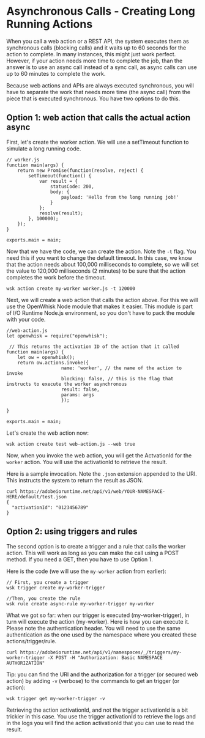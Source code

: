 # Asynchronous Calls - Creating Long Running Actions

When you call a web action or a REST API, the system executes them as synchronous calls (blocking calls) and it waits up to 60 seconds for the action to complete. In many instances, this might just work perfect. However, if your action needs more time to complete the job, than the answer is to use an async call instead of a sync call, as async calls can use up to 60 minutes to complete the work. 

Because web actions and APIs are always executed synchronous, you will have to separate the work that needs more time (the async call) from the piece that is executed synchronous. You have two options to do this.

## Option 1: web action that calls the actual action async

First, let's create the worker action. We will use a setTimeout function to simulate a long running code. 
```
// worker.js
function main(args) {
    return new Promise(function(resolve, reject) {
        setTimeout(function() {
            var result = {
                statusCode: 200,
                body: { 
                    payload: 'Hello from the long running job!'
                }
            };
            resolve(result);
        }, 100000);
    });   
}

exports.main = main;
```

Now that we have the code, we can create the action. Note the `-t` flag. You need this if you want to change the default timeout. In this case, we know that the action needs about 100,000 milliseconds to complete, so we will set the value to 120,000 milliseconds (2 minutes) to be sure that the action completes the work before the timeout.
```
wsk action create my-worker worker.js -t 120000
```

Next, we will create a web action that calls the action above. For this we will use the OpenWhisk Node module that makes it easier. This module is part of I/O Runtime Node.js environment, so you don't have to pack the module with your code. 
```
//web-action.js
let openwhisk = require("openwhisk");
 
 // This returns the activation ID of the action that it called
function main(args) {
    let ow = openwhisk();
    return ow.actions.invoke({
                    name: 'worker', // the name of the action to invoke
                    blocking: false, // this is the flag that instructs to execute the worker asynchronous
                    result: false,
                    params: args
                    }); 

}
 
exports.main = main;
```
Let's create the web action now:
```
wsk action create test web-action.js --web true
```

Now, when you invoke the web action, you will get the ActvationId for the `worker` action. You will use the activationId to retrieve the result.

Here is a sample invocation. Note the `.json` extension appended to the URI. This instructs the system to return the result as JSON.
```
curl https://adobeioruntime.net/api/v1/web/YOUR-NAMESPACE-HERE/default/test.json
{
  "activationId": "0123456789"
}
```

## Option 2: using triggers and rules

The second option is to create a trigger and a rule that calls the worker action. This will work as long as you can make the call using a POST method. If you need a GET, then you have to use Option 1.

Here is the code (we will use the `my-worker` action from earlier):
```
// First, you create a trigger
wsk trigger create my-worker-trigger

//Then, you create the rule
wsk rule create async-rule my-worker-trigger my-worker
```
What we got so far: when our trigger is executed (my-worker-trigger), in turn will execute the action (my-worker). Here is how you can execute it. Please note the authentication header. You will need to use the same authentication as the one used by the namespace where you created these actions/trigger/rule.
```
curl https://adobeioruntime.net/api/v1/namespaces/_/triggers/my-worker-trigger -X POST -H "Authorization: Basic NAMESPACE AUTHORIZATION"
```
Tip: you can find the URI and the authorization for a trigger (or secured web action) by adding `-v` (verbose) to the commands to get an trigger (or action):
```
wsk trigger get my-worker-trigger -v
```
Retrieving the action activationId, and not the trigger activationId is a bit trickier in this case. You use the trigger activationId to retrieve the logs and in the logs you will find the action activationId that you can use to read the result.
